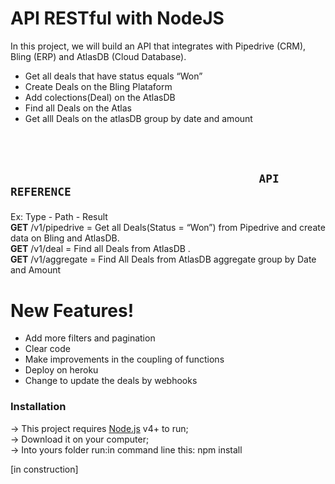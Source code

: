 <h1 class="code-line" data-line-start=0 data-line-end=1 ><a id="API_RESTful_with_NodeJS_0"></a>API RESTful with NodeJS</h1>
<p class="has-line-data" data-line-start="2" data-line-end="3">In this project, we will build an API that integrates with Pipedrive (CRM), Bling (ERP) and AtlasDB (Cloud Database).</p>
<ul>
<li class="has-line-data" data-line-start="4" data-line-end="5">Get all deals that have status equals “Won”</li>
<li class="has-line-data" data-line-start="5" data-line-end="6">Create Deals on the Bling Plataform</li>
<li class="has-line-data" data-line-start="6" data-line-end="7">Add colections(Deal) on the AtlasDB</li>
<li class="has-line-data" data-line-start="7" data-line-end="8">Find all Deals on the Atlas</li>
<li class="has-line-data" data-line-start="8" data-line-end="9">Get alll Deals  on the atlasDB group by date and amount</li>
</ul>
</br></br>
<h2><pre><code>                                     API REFERENCE   
</code></pre></h2>


<p class="has-line-data" data-line-start="17" data-line-end="21">Ex: Type -       Path                 - Result<br>
<b>GET</b>      /v1/pipedrive   =  Get all Deals(Status = “Won”) from Pipedrive and create data on Bling and AtlasDB.<br>
<b>GET</b>     /v1/deal         = Find all Deals from AtlasDB .<br>
<b>GET</b>     /v1/aggregate    = Find All Deals from AtlasDB aggregate group by Date and Amount</p>
<h1 class="code-line" data-line-start=23 data-line-end=24 ><a id="New_Features_23"></a>New Features!</h1>
<ul>
<li class="has-line-data" data-line-start="25" data-line-end="26">Add more filters and pagination</li>
<li class="has-line-data" data-line-start="26" data-line-end="27">Clear code</li>
<li class="has-line-data" data-line-start="27" data-line-end="28">Make improvements in the coupling of functions</li>
<li class="has-line-data" data-line-start="28" data-line-end="29">Deploy on heroku</li>
<li class="has-line-data" data-line-start="29" data-line-end="31">Change to update the deals by webhooks</li>
</ul>
<h3 class="code-line" data-line-start=31 data-line-end=32 ><a id="Installation_31"></a>Installation</h3>
<p class="has-line-data" data-line-start="33" data-line-end="36">-&gt; This project requires <a href="https://nodejs.org/">Node.js</a> v4+ to run;<br>
-&gt; Download it on your computer;<br>
-&gt; Into yours folder run:in command line this: npm install</p>
<p class="has-line-data" data-line-start="37" data-line-end="38">[in construction]</p>
